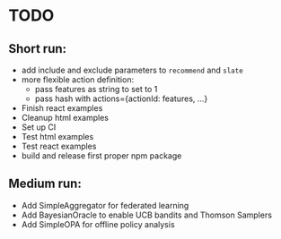 # TODO

## Short run:

- add include and exclude parameters to `recommend` and `slate`
- more flexible action definition:
    - pass features as string to set to 1
    - pass hash with actions={actionId: features, ...}
- Finish react examples
- Cleanup html examples
- Set up CI
- Test html examples
- Test react examples
- build and release first proper npm package

## Medium run:

- Add SimpleAggregator for federated learning
- Add BayesianOracle to enable UCB bandits and Thomson Samplers
- Add SimpleOPA for offline policy analysis
